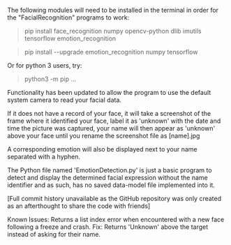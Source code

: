 The following modules will need to be installed in the terminal in order for the "FacialRecognition" programs to work:

>pip install face_recognition numpy opencv-python dlib imutils tensorflow emotion_recognition

>pip install --upgrade emotion_recognition numpy tensorflow

Or for python 3 users, try:
>python3 -m pip ...

Functionality has been updated to allow the program to use the default system camera to read your facial data. 

If it does not have a record of your face, it will take a screenshot of the frame where it identified your face, label it 
as 'unknown' with the date and time the picture was captured, your name will then appear as 'unknown' above your face until you
rename the screenshot file as [name].jpg

A corresponding emotion will also be displayed next to your name separated with a hyphen.

The Python file named 'EmotionDetection.py' is just a basic program to detect and display the determined facial 
expression without the name identifier and as such, has no saved data-model file implemented into it.

[Full commit history unavailable as the GitHub repository was only created as an afterthought to share the code with friends]

Known Issues:
Returns a list index error when encountered with a new face following a freeze and crash.
    Fix: Returns 'Unknown' above the target instead of asking for their name.
